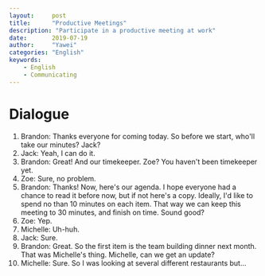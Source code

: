 ```yaml
---
layout:		post
title:		"Productive Meetings"
description: "Participate in a productive meeting at work"
date:		2019-07-19
author:		"Yawei"
categories: "English"
keywords:
    - English
    - Communicating
---
```



# Dialogue

1. Brandon: Thanks everyone for coming today. So before we start, who'll take our minutes? Jack?
2. Jack: Yeah, I can do it.
3. Brandon: Great! And our timekeeper. Zoe? You haven't been timekeeper yet.
4. Zoe: Sure, no problem.
5. Brandon: Thanks! Now, here's our agenda. I hope everyone had a chance to read it before now, but if not here's a copy. Ideally, I'd like to spend no than 10 minutes on each item. That way we can keep this meeting to 30 minutes, and finish on time. Sound good?
6. Zoe: Yep.
7. Michelle: Uh-huh.
8. Jack: Sure.
9. Brandon: Great. So the first item is the team building dinner next month. That was Michelle's thing. Michelle, can we get an update?
10. Michelle: Sure. So I was looking at several different restaurants but...